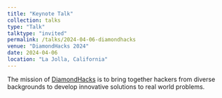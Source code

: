 ```yaml
---
title: "Keynote Talk"
collection: talks
type: "Talk"
talktype: "invited"
permalink: /talks/2024-04-06-diamondhacks
venue: "DiamondHacks 2024"
date: 2024-04-06
location: "La Jolla, California"
---
```


The mission of <a href="https://diamondhacks-2024.devpost.com/" target="_blank">DiamondHacks</a> is to bring together hackers from diverse backgrounds to develop innovative solutions to real world problems.
